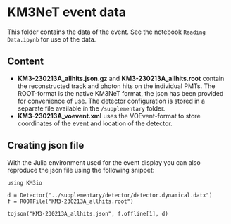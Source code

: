 # KM3NeT event data

This folder contains the data of the event. See the notebook `Reading Data.ipynb` for use of the data.

## Content

* **KM3-230213A_allhits.json.gz** and **KM3-230213A_allhits.root** contain the reconstructed track and photon hits on the individual PMTs. The ROOT-format is the native KM3NeT format, the json has been provided for convenience of use. The detector configuration is stored in a separate file available in the `/supplementary` folder.
* **KM3-230213A_voevent.xml** uses the VOEvent-format to store coordinates of the event and location of the detector.

## Creating json file

With the Julia environment used for the event display you can also reproduce the json file using the following snippet:

```
using KM3io

d = Detector("../supplementary/detector/detector.dynamical.datx")
f = ROOTFile("KM3-230213A_allhits.root")

tojson("KM3-230213A_allhits.json", f.offline[1], d)

```